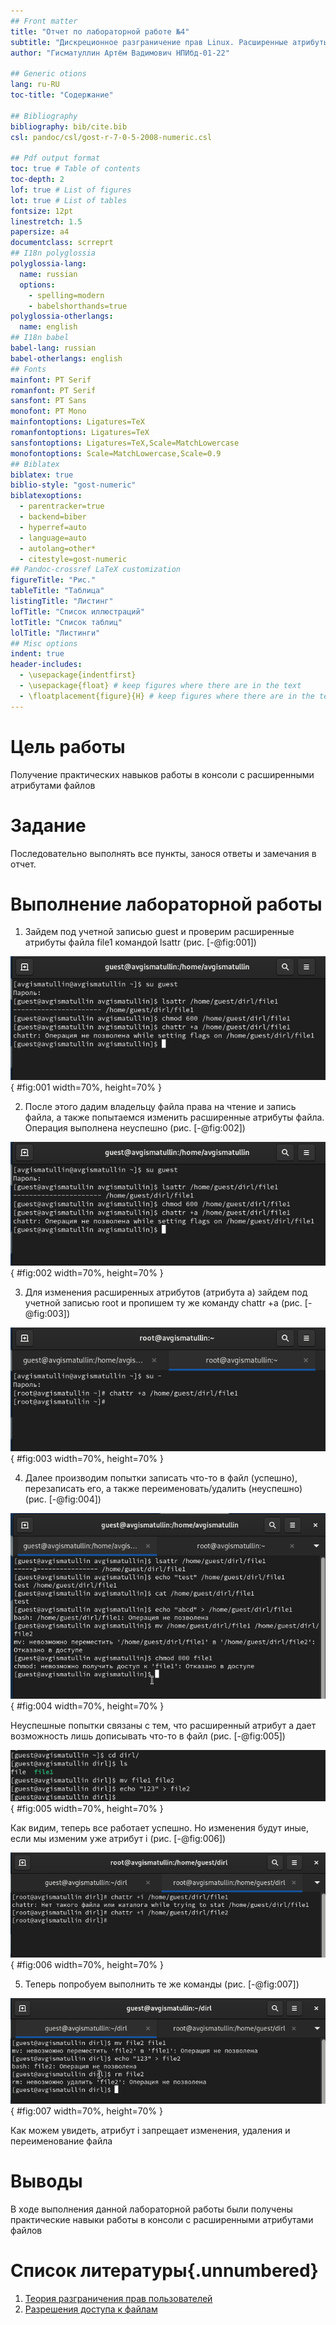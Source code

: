 ```yaml
---
## Front matter
title: "Отчет по лабораторной работе №4"
subtitle: "Дискреционное разграничение прав Linux. Расширенные атрибуты"
author: "Гисматуллин Артём Вадимович НПИбд-01-22"

## Generic otions
lang: ru-RU
toc-title: "Содержание"

## Bibliography
bibliography: bib/cite.bib
csl: pandoc/csl/gost-r-7-0-5-2008-numeric.csl

## Pdf output format
toc: true # Table of contents
toc-depth: 2
lof: true # List of figures
lot: true # List of tables
fontsize: 12pt
linestretch: 1.5
papersize: a4
documentclass: scrreprt
## I18n polyglossia
polyglossia-lang:
  name: russian
  options:
	- spelling=modern
	- babelshorthands=true
polyglossia-otherlangs:
  name: english
## I18n babel
babel-lang: russian
babel-otherlangs: english
## Fonts
mainfont: PT Serif
romanfont: PT Serif
sansfont: PT Sans
monofont: PT Mono
mainfontoptions: Ligatures=TeX
romanfontoptions: Ligatures=TeX
sansfontoptions: Ligatures=TeX,Scale=MatchLowercase
monofontoptions: Scale=MatchLowercase,Scale=0.9
## Biblatex
biblatex: true
biblio-style: "gost-numeric"
biblatexoptions:
  - parentracker=true
  - backend=biber
  - hyperref=auto
  - language=auto
  - autolang=other*
  - citestyle=gost-numeric
## Pandoc-crossref LaTeX customization
figureTitle: "Рис."
tableTitle: "Таблица"
listingTitle: "Листинг"
lofTitle: "Список иллюстраций"
lotTitle: "Список таблиц"
lolTitle: "Листинги"
## Misc options
indent: true
header-includes:
  - \usepackage{indentfirst}
  - \usepackage{float} # keep figures where there are in the text
  - \floatplacement{figure}{H} # keep figures where there are in the text
---
```


# Цель работы

Получение практических навыков работы в консоли с расширенными атрибутами файлов

# Задание

Последовательно выполнять все пункты, занося ответы и замечания в отчет.

# Выполнение лабораторной работы

1. Зайдем под учетной записью guest и проверим расширенные атрибуты файла file1 командой lsattr (рис. [-@fig:001])

![Командная строка. Проверка расширенных атрибутов файла file1](image/01.png){ #fig:001 width=70%, height=70% }

2. После этого дадим владельцу файла права на чтение и запись файла, а также попытаемся изменить расширенные атрибуты файла. Операция выполнена неуспешно (рис. [-@fig:002])

![Командная строка. Попытка изменения расширенных атрибутов](image/01.png){ #fig:002 width=70%, height=70% }

3. Для изменения расширенных атрибутов (атрибута a) зайдем под учетной записью root и пропишем ту же команду chattr +a (рис. [-@fig:003])

![Командная строка. Команда chattr +a](image/02.png){ #fig:003 width=70%, height=70% }

4. Далее производим попытки записать что-то в файл (успешно), перезаписать его, а также переименовать/удалить (неуспешно) (рис. [-@fig:004])

![Командная строка. После изменения расширенных атрибутов](image/03.png){ #fig:004 width=70%, height=70% }

Неуспешные попытки связаны с тем, что расширенный атрибут a дает возможность лишь дописывать что-то в файл (рис. [-@fig:005])

![Командная строка. Последствия возврата атрибутов](image/04.png){ #fig:005 width=70%, height=70% }

Как видим, теперь все работает успешно. Но изменения будут иные, если мы изменим уже атрибут i (рис. [-@fig:006])

![Командная строка. Изменение атрибута i](image/05.png){ #fig:006 width=70%, height=70% }

5. Теперь попробуем выполнить те же команды (рис. [-@fig:007])

![Командная строка. При атрибуте i](image/06.png){ #fig:007 width=70%, height=70% }

Как можем увидеть, атрибут i запрещает изменения, удаления и переименование файла

# Выводы

В ходе выполнения данной лабораторной работы были получены практические навыки работы в консоли с расширенными атрибутами файлов

# Список литературы{.unnumbered}

1. [Теория разграничения прав пользователей](https://moodle.kstu.ru/pluginfile.php/318215/mod_resource/content/1/Теория_разграничение_прав_пользователи.pdf)
2. [Разрешения доступа к файлам](https://linuxcommand.ru/razresheniya-dostupa-k-failam/)
